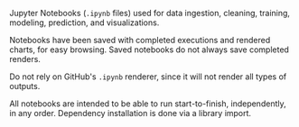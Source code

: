 Jupyter Notebooks (`.ipynb` files) used for data ingestion, cleaning, training, modeling, prediction, and visualizations.

Notebooks have been saved with completed executions and rendered charts, for easy browsing. Saved notebooks do not always save completed renders.

Do not rely on GitHub's `.ipynb` renderer, since it will not render all types of outputs.

All notebooks are intended to be able to run start-to-finish, independently, in any order. Dependency installation is done via a library import.
